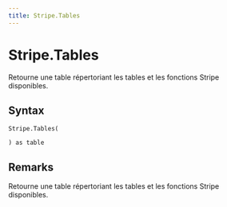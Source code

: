 ```yaml
---
title: Stripe.Tables
---
```


# Stripe.Tables


Retourne une table répertoriant les tables et les fonctions Stripe disponibles.


## Syntax

```powerquery
Stripe.Tables(

) as table
```


## Remarks

Retourne une table répertoriant les tables et les fonctions Stripe disponibles.


